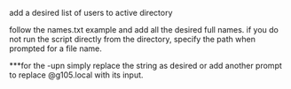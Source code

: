 add a desired list of users to active directory

follow the names.txt example and add all the desired full names.
if you do not run the script directly from the directory, specify the path when prompted for a file name.

***for the -upn simply replace the string as desired or add another prompt to replace @g105.local with its input. 
